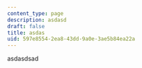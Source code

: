 ```yaml
---
content_type: page
description: asdasd
draft: false
title: asdas
uid: 597e8554-2ea8-43dd-9a0e-3ae5b84ea22a
---
```

asdasdsad